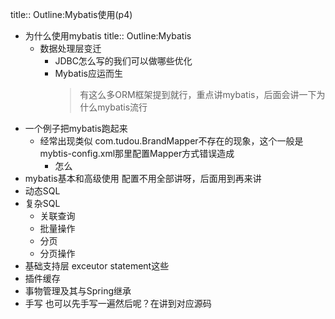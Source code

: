 title:: Outline:Mybatis使用(p4)

- 为什么使用mybatis
  title:: Outline:Mybatis
	- 数据处理层变迁
		- JDBC怎么写的我们可以做哪些优化
		- Mybatis应运而生
		  > 有这么多ORM框架提到就行，重点讲mybatis，后面会讲一下为什么mybatis流行
- 一个例子把mybatis跑起来
	- 经常出现类似 com.tudou.BrandMapper不存在的现象，这个一般是mybtis-config.xml那里配置Mapper方式错误造成
		- 怎么
- mybatis基本和高级使用
  配置不用全部讲呀，后面用到再来讲
- 动态SQL
- 复杂SQL
	- 关联查询
	- 批量操作
	- 分页
	- 分页操作
- 基础支持层
  exceutor statement这些
- 插件缓存
- 事物管理及其与Spring继承
- 手写
  也可以先手写一遍然后呢？在讲到对应源码
